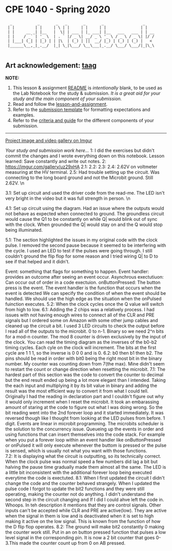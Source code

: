 # CPE 1040 - Spring 2020
```
  _           _       _   _       _       _                 _    
 | |         | |     | \ | |     | |     | |               | |   
 | |     __ _| |__   |  \| | ___ | |_ ___| |__   ___   ___ | | __
 | |    / _` | '_ \  | . ` |/ _ \| __/ _ \ '_ \ / _ \ / _ \| |/ /
 | |___| (_| | |_) | | |\  | (_) | ||  __/ |_) | (_) | (_) |   < 
 |______\__,_|_.__/  |_| \_|\___/ \__\___|_.__/ \___/ \___/|_|\_\
                                                                                                                      
```
Art acknowledgement: [taag](http://patorjk.com/software/taag/)
---

**NOTE:** 
1. This lesson & assignment [README](README.md) is _intentionally_ blank, to be used as the Lab Notebook for the study & submission. _It is a great aid for your study and the main component of your submission._
2. Read and follow the [lesson-and-assignment](lesson-and-assignment.md).
2. Refer to the [submission template](submission-template.md) for formatting expectations and examples. 
4. Refer to the [criteria and guide](criteria-and-guide.md) for the different components of your submission.
---

[Project image and video gallery on Imgur](https://imgur.com/gallery/uz29xHA)

_Your study and submission work here..._
1: I did the exercises but didn't commit the changes and I wrote everything down on this notebook. Lesson learned: Save constantly and write out notes.
2: https://imgur.com/gallery/uz29xHA 
2.1:
2.2:
2.3:
2.4: 2.62V on voltmeter measuring at the HV terminal.
2.5: Had trouble setting up the circuit. Was connecting to the long board ground and not the Microbit ground. Still 2.62V. \n

3.1: Set up circuit and used the driver code from the read-me. The LED isn't very bright in the video but it was full strength in person. \n

4.1: Set up circuit using the diagram. Had an issue where the outputs would not behave as expected when connected to ground. The
groundless circuit would cause the Q1 to be constantly on while Q| would blink out of sync with the clock. When grounded the Q| would
stay on and the Q would stop being illuminated.

5.1: The section highlighted the issues in my original code with the clock pulse. I removed the second pause because it seemed to be
interfering with the cycle. I used an LED to test if the pulses were going through. I still couldn't ground the flip flop for some
reason and I tried wiring Q| to D to see if that helped and it didn't.

Event: something that flags for something to happen. Event handler: provides an outcome after seeing an event occur. Asynchrous
exectutiuon: Can occur out of order in a code exectuion.
onButtonPressed: The button press is the event. The event handler is the function that occurs when the event is detected
We can specify the condition of when the event should be handled. We should use the high edge as the situation when the onPulsed
fuinction executes.
5.2: When the clock cycles once the Q value will switch from high to low.
6.1: Adding the 2 chips was a relatively process. I had issues with not having enough wires to connect all of the CLR and PRE signals
but I ordered some on Amazon with some other jump cables and cleaned up the circuit a bit. I used 3 LED circuits to check the output
before I read all of the outputs to the microbit.
0 to n-1. Binary so we need 2^n bits for a mod-n counter. The mod 8 counter is driven exclusively by the input of the clock.
You can read the timing diagram as the inverses of the b0-b2 timing cycles. Each cyle on the clock will increment. The bits at the first
cycle are 1 1 1, so the inverse is 0 0 0 and is 0. 
6.2: b0 then b1 then b2. The pins should be read in order with bit0 being the right most bit in the binary number. My counter was
counting down from 7(the max). Mine didn't seem to restart the count or change direction when resetting the microbit.
7.1: The hardest part of this section was the code to convert the counter to decimal but the end result ended up being a lot more
elegant than I intended. Taking the each input and multiplying it by its bit value in binary and adding the result was the most
efficient way to convert it from what I could tell. Originally I had the reading in declaration part and I couldn't figure out why it
would only increment when I reset the microbit. It took an embarassing amount of staring at the code to figure out what I was doing
wrong. So the bit reading went into the 2nd forever loop and it started immediately. It was reversed though like I thought from looking
at the LED pulses from before.
1 digit. Events are linear in microbit programming. The microbits scheduler is the solution to the concurrency issue. Queueing up the
events in order and using functions that can insert themselves into the code stack. For example when you put a forever loop within an
event handler like onButtonPressed or onPulsed it will only execute whenever the buttom is pressed or the pulse is sensed, which is
usually not what you want with those functions.  
7.2: It is displaying what the circuit is outputting, so its technically correct. When the clock pulse was normal speed a few numbers
did lag a bit but halving the pause time gradually made them almost all the same. The LED is a little bit inconsistent with the
additional forever loop being executed everytime the code is exectuted.
8.1: When I first updated the circuit I didn't change the code and the counter behaved strangely. When  I updated the pulse code I
forgot to update the bit2 functions and they were still operating, making the counter not do anything. I didn't understand the second
step in the circuit changing and If I did I could ahve left the code in. Whoops.
In teh description it mentions that they are control signals. Other inputs can't be accepted while CLR and PRE are active(low). They
are active when the signal in them is low and is deactivated when it is set to high making it active on the low signal. This is known
from the function of how the D flip flop operates.
8.2: The ground will make bit2 constantly 0 making the counter work still. Put in an on button pressed function that pulses a low level
signal in the corresponding pin. It is now a 2 bit counter that goes 0-3.This made the counter count up from 0 on AB pressed.
